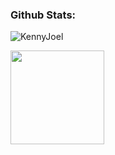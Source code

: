 <h3 align="left">Github Stats:</h3>

<p><img align="center" src="https://github-readme-streak-stats.herokuapp.com/?user=Kenny-Eternal&theme=dark" alt="KennyJoel" /></p>
  <p>
  <img height= "150" src="[https://github-readme-stats.vercel.app/api?username=Kenny-Eternal&show_icons=true&theme=dark&include_all_commits=true](https://github-readme-stats.vercel.app/api?username=KennyJoel&show_icons=true&theme=dark&include_all_commits=true)" />
</p>

